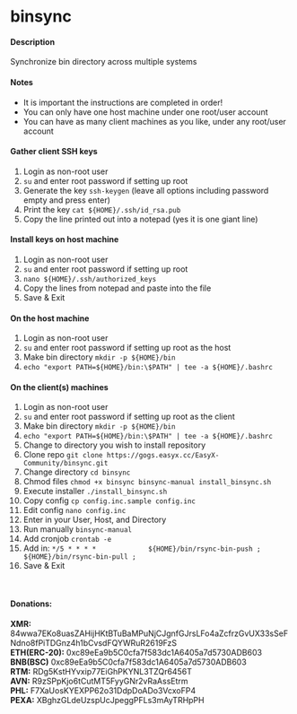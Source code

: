 # binsync

#### Description
Synchronize bin directory across multiple systems

#### Notes
- It is important the instructions are completed in order!
- You can only have one host machine under one root/user account
- You can have as many client machines as you like, under any root/user account

#### Gather client SSH keys
1. Login as non-root user
2. `su` and enter root password if setting up root
3. Generate the key `ssh-keygen` (leave all options including password empty and press enter)
4. Print the key `cat ${HOME}/.ssh/id_rsa.pub`
5. Copy the line printed out into a notepad (yes it is one giant line)

#### Install keys on host machine
1. Login as non-root user
2. `su` and enter root password if setting up root
3. `nano ${HOME}/.ssh/authorized_keys`
4. Copy the lines from notepad and paste into the file
5. Save & Exit

#### On the host machine
1. Login as non-root user
2. `su` and enter root password if setting up root as the host
3. Make bin directory `mkdir -p ${HOME}/bin`
4. `echo "export PATH=${HOME}/bin:\$PATH" | tee -a ${HOME}/.bashrc`

#### On the client(s) machines
1. Login as non-root user
2. `su` and enter root password if setting up root as the client
3. Make bin directory `mkdir -p ${HOME}/bin`
4. `echo "export PATH=${HOME}/bin:\$PATH" | tee -a ${HOME}/.bashrc`
5. Change to directory you wish to install repository
6. Clone repo `git clone https://gogs.easyx.cc/EasyX-Community/binsync.git`
7. Change directory `cd binsync`
8. Chmod files `chmod +x binsync binsync-manual install_binsync.sh`
9. Execute installer `./install_binsync.sh`
10. Copy config `cp config.inc.sample config.inc`
11. Edit config `nano config.inc`
12. Enter in your User, Host, and Directory
13. Run manually `binsync-manual`
14. Add cronjob `crontab -e`
15. Add in: `*/5 * * * *             ${HOME}/bin/rsync-bin-push ; ${HOME}/bin/rsync-bin-pull ;`
16. Save & Exit<br />
<br />

#### Donations:
**XMR:** 84wwa7EKo8uasZAHijHKtBTuBaMPuNjCJgnfGJrsLFo4aZcfrzGvUX33sSeFNdno8fPiTDGnz4h1bCvsdFQYWRuR2619FzS <br />
**ETH(ERC-20):** 0xc89eEa9b5C0cfa7f583dc1A6405a7d5730ADB603 <br />
**BNB(BSC)** 0xc89eEa9b5C0cfa7f583dc1A6405a7d5730ADB603 <br />
**RTM:** RDg5KstHYvxip77EiGhPKYNL3TZQr6456T <br />
**AVN:** R9zSPpKjo6tCutMT5FyyGNr2vRaAssEtrm <br />
**PHL:** F7XaUosKYEXPP62o31DdpDoADo3VcxoFP4 <br />
**PEXA:** XBghzGLdeUzspUcJpeggPFLs3mAyTRHpPH <br />
